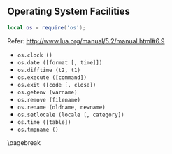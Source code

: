 ## Operating System Facilities

```lua
local os = require('os');
```

Refer: http://www.lua.org/manual/5.2/manual.html#6.9

*   `os.clock ()`
*   `os.date ([format [, time]])`
*   `os.difftime (t2, t1)`
*   `os.execute ([command])`
*   `os.exit ([code [, close])`
*   `os.getenv (varname)`
*   `os.remove (filename)`
*   `os.rename (oldname, newname)`
*   `os.setlocale (locale [, category])`
*   `os.time ([table])`
*   `os.tmpname ()`

\pagebreak
